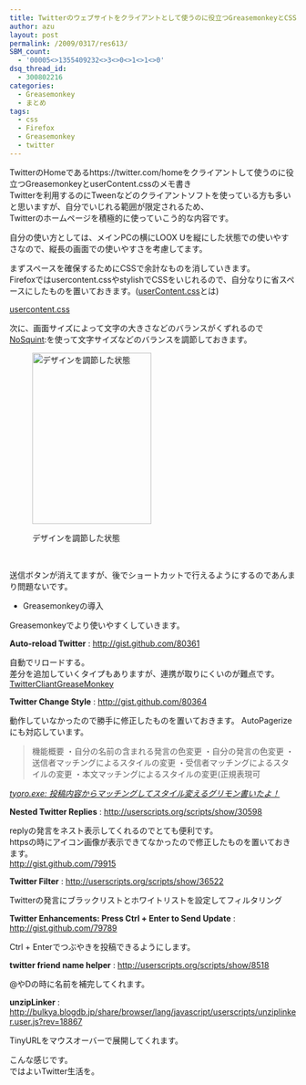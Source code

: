 ```yaml
---
title: Twitterのウェブサイトをクライアントとして使うのに役立つGreasemonkeyとCSS
author: azu
layout: post
permalink: /2009/0317/res613/
SBM_count:
  - '00005<>1355409232<>3<>0<>1<>1<>0'
dsq_thread_id:
  - 300802216
categories:
  - Greasemonkey
  - まとめ
tags:
  - css
  - Firefox
  - Greasemonkey
  - twitter
---
```

TwitterのHomeであるhttps://twitter.com/homeをクライアントして使うのに役立つGreasemonkeyとuserContent.cssのメモ書き  
Twitterを利用するのにTweenなどのクライアントソフトを使っている方も多いと思いますが、自分でいじれる範囲が限定されるため、  
Twitterのホームページを積極的に使っていこう的な内容です。

自分の使い方としては、メインPCの横にLOOX Uを縦にした状態での使いやすさなので、縦長の画面での使いやすさを考慮してます。



まずスペースを確保するためにCSSで余計なものを消していきます。  
Firefoxではusercontent.cssやstylishでCSSをいじれるので、自分なりに省スペースにしたものを置いておきます。([userContent.css][1]とは)  
[][2]

[usercontent.css][2]

次に、画面サイズによって文字の大きさなどのバランスがくずれるので[NoSquint][3]:を使って文字サイズなどのバランスを調節しておきます。<figure id="attachment_617" style="width: 209px;" class="wp-caption aligncenter">

[<img class="size-medium wp-image-617" style="vertical-align: middle;" title="twitter-e3839be383bce383a0__twittercom-home1" src="http://wordpress.local/wp-content/uploads/2009/03/twitter-e3839be383bce383a0__twittercom-home1-209x300.png" alt="デザインを調節した状態" width="209" height="300" />][4]<figcaption class="wp-caption-text">デザインを調節した状態</figcaption></figure> 
<br style="clear:both;" />

送信ボタンが消えてますが、後でショートカットで行えるようにするのであんまり問題ないです。

*   Greasemonkeyの導入

Greasemonkeyでより使いやすくしていきます。

**Auto-reload Twitter**
:   <http://gist.github.com/80361>

自動でリロードする。  
差分を追加していくタイプもありますが、連携が取りにくいのが難点です。  
[TwitterCliantGreaseMonkey][5]

**Twitter Change Style**
:   <http://gist.github.com/80364>

動作していなかったので勝手に修正したものを置いておきます。 AutoPagerizeにも対応しています。

<div class="quote">
  <blockquote title="&quot;tyoro.exe:" cite="http://tyoro.orz.ne.jp/exe/2007/07/twitter_change_s.html">
    <p>
      機能概要 ・自分の名前の含まれる発言の色変更 ・自分の発言の色変更 ・送信者マッチングによるスタイルの変更 ・受信者マッチングによるスタイルの変更 ・本文マッチングによるスタイルの変更(正規表現可
    </p>
  </blockquote>
  
  <p>
    <cite><a href="">tyoro.exe: 投稿内容からマッチングしてスタイル変えるグリモン書いたよ！</a></cite>
  </p>
</div>

**Nested Twitter Replies**
:   <http://userscripts.org/scripts/show/30598>



replyの発言をネスト表示してくれるのでとても便利です。   
httpsの時にアイコン画像が表示できてなかったので修正したものを置いておきます。  
<http://gist.github.com/79915>

**Twitter Filter**
:   <http://userscripts.org/scripts/show/36522>

Twitterの発言にブラックリストとホワイトリストを設定してフィルタリング

**Twitter Enhancements: Press Ctrl + Enter to Send Update**
:   <http://gist.github.com/79789>

Ctrl + Enterでつぶやきを投稿できるようにします。

**twitter friend name helper**
:   <http://userscripts.org/scripts/show/8518>

@やDの時に名前を補完してくれます。

**unzipLinker**
:   <http://bulkya.blogdb.jp/share/browser/lang/javascript/userscripts/unziplinker.user.js?rev=18867>

TinyURLをマウスオーバーで展開してくれます。

こんな感じです。  
ではよいTwitter生活を。

 [1]: http://firefox.geckodev.org/index.php?usercontent.css%2F%E5%BA%83%E5%91%8A%E3%82%AB%E3%83%83%E3%83%88
 [2]: http://wordpress.local/wp-content/uploads/2009/03/usercontent.css
 [3]: http://urandom.ca/nosquint/
 [4]: http://wordpress.local/wp-content/uploads/2009/03/twitter-e3839be383bce383a0__twittercom-home1.png
 [5]: http://userscripts.org/scripts/show/43764